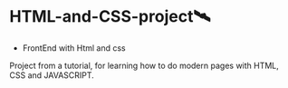 # HTML-and-CSS-project ​:artificial_satellite:​
 - FrontEnd with Html and css 
 
 Project from a tutorial, for learning how to do modern pages with HTML, CSS and JAVASCRIPT.  
